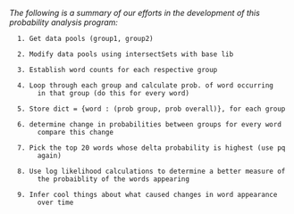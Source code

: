 
*The following is a summary of our efforts in the development of this probability analysis program:*

      1. Get data pools (group1, group2)
      
      2. Modify data pools using intersectSets with base lib
      
      3. Establish word counts for each respective group
      
      4. Loop through each group and calculate prob. of word occurring
           in that group (do this for every word)
           
      5. Store dict = {word : (prob group, prob overall)}, for each group
      
      6. determine change in probabilities between groups for every word
           compare this change 
           
      7. Pick the top 20 words whose delta probability is highest (use pq
           again)
           
      8. Use log likelihood calculations to determine a better measure of
           the probaiblity of the words appearing
           
      9. Infer cool things about what caused changes in word appearance
           over time


